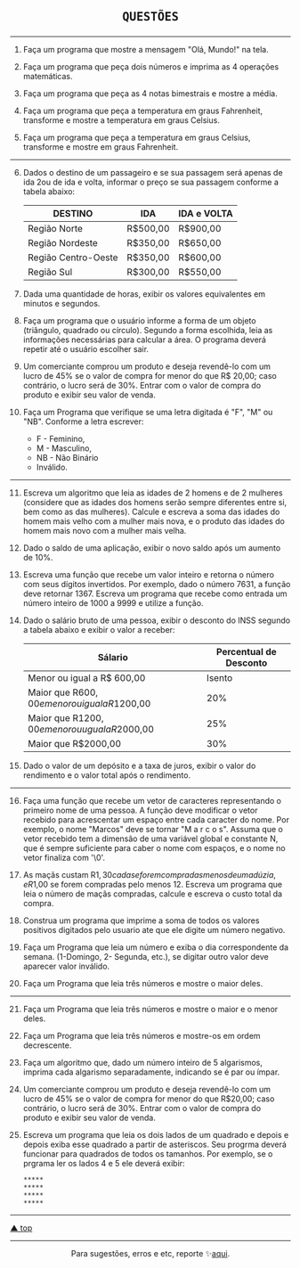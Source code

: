 <h2 align="center">
  <samp>QUESTÕES</samp>
</h2>

###

---

1. Faça um programa que mostre a mensagem "Olá, Mundo!" na tela.

2. Faça um programa que peça dois números e imprima as 4 operações matemáticas.

3. Faça um programa que peça as 4 notas bimestrais e mostre a média.

4. Faça um programa que peça a temperatura em graus Fahrenheit, transforme e mostre a temperatura em graus Celsius.

5. Faça um programa que peça a temperatura em graus Celsius, transforme e mostre em graus Fahrenheit.

---

6. Dados o destino de um passageiro e se sua passagem será apenas de ida 2ou de ida e volta, informar o preço se sua passagem conforme a tabela abaixo:

   | DESTINO             | IDA      | IDA e VOLTA |
   | ------------------- | -------- | ----------- |
   | Região Norte        | R$500,00 | R$900,00    |
   | Região Nordeste     | R$350,00 | R$650,00    |
   | Região Centro-Oeste | R$350,00 | R$600,00    |
   | Região Sul          | R$300,00 | R$550,00    |

7. Dada uma quantidade de horas, exibir os valores equivalentes em minutos e segundos.

8. Faça um programa que o usuário informe a forma de um objeto (triângulo, quadrado ou círculo). Segundo a forma escolhida, leia as informações necessárias para calcular a área. O programa deverá repetir até o usuário escolher sair.

9. Um comerciante comprou um produto e deseja revendê-lo com um lucro de 45% se o valor de compra for menor do que R$ 20,00; caso contrário, o lucro será de 30%. Entrar com o valor de compra do produto e exibir seu valor de venda.

10. Faça um Programa que verifique se uma letra digitada é "F", "M" ou "NB". Conforme a letra escrever:
    - F - Feminino,
    - M - Masculino,
    - NB - Não Binário
    - Inválido.

---

11. Escreva um algoritmo que leia as idades de 2 homens e de 2 mulheres (considere que as idades dos homens serão sempre diferentes entre si, bem como as das mulheres). Calcule e escreva a soma das idades do homem mais velho com a mulher mais nova, e o produto das idades do homem mais novo com a mulher mais velha.

12. Dado o saldo de uma aplicação, exibir o novo saldo após um aumento de 10%.

13. Escreva uma função que recebe um valor inteiro e retorna o número com seus dígitos invertidos. Por exemplo, dado o número 7631, a função deve retornar 1367. Escreva um programa que recebe como entrada um número inteiro de 1000 a 9999 e utilize a função.

14. Dado o salário bruto de uma pessoa, exibir o desconto do INSS segundo a tabela abaixo e exibir o valor a receber:

    | Sálario                                          | Percentual de Desconto |
    | ------------------------------------------------ | ---------------------- |
    | Menor ou igual a R$ 600,00                       | Isento                 |
    | Maior que R$600,00 e menor ou igual a R$1200,00  | 20%                    |
    | Maior que R$1200,00 e menor ou ugual a R$2000,00 | 25%                    |
    | Maior que R$2000,00                              | 30%                    |

15. Dado o valor de um depósito e a taxa de juros, exibir o valor do rendimento e o valor total após o rendimento.

---

16.  Faça uma função que recebe um vetor de caracteres representando o primeiro nome de uma pessoa. A função deve modificar o vetor recebido para acrescentar um espaço entre cada caracter do nome. Por exemplo, o nome "Marcos" deve se tornar "M a r c o s". Assuma que o vetor recebido tem a dimensão de uma variável global e constante N, que é sempre suficiente para caber o nome com espaços, e o nome no vetor finaliza com '\0'.

17. As maçãs custam R$1,30 cada se forem compradas menos de uma dúzia, e R$1,00 se forem compradas pelo menos 12. Escreva um programa que leia o número de maçãs compradas, calcule e escreva o custo total da compra.

18. Construa um programa que imprime a soma de todos os valores positivos digitados pelo usuario ate que ele digite um número negativo.

19. Faça um Programa que leia um número e exiba o dia correspondente da semana. (1-Domingo, 2- Segunda, etc.), se digitar outro valor deve aparecer valor inválido.

20. Faça um Programa que leia três números e mostre o maior deles.

---

21. Faça um Programa que leia três números e mostre o maior e o menor deles.

22. Faça um Programa que leia três números e mostre-os em ordem decrescente.

23. Faça um algoritmo que, dado um número inteiro de 5 algarismos, imprima cada algarismo separadamente, indicando se é par ou ímpar.

24. Um comerciante comprou um produto e deseja revendê-lo com um lucro de 45% se o valor de compra for menor do que R$20,00; caso contrário, o lucro será de 30%. Entrar com o valor de compra do produto e exibir seu valor de venda.

25. Escreva um programa que leia os dois lados de um quadrado e depois e depois exiba esse quadrado a partir de asteriscos. Seu progrma deverá funcionar para quadrados de todos os tamanhos. Por exemplo, se o prgrama ler os lados 4 e 5 ele deverá exibir:

    ```
    *****
    *****
    *****
    *****
    ```

---

[▲ top](#)

---

<p align="center">Para sugestões, erros e etc, reporte ✨<a href="https://github.com/sleepy-c/coding/issues">aqui</a>.<p>